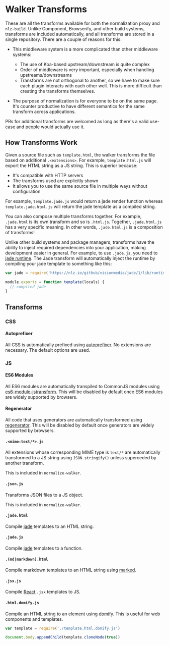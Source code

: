# Walker Transforms

These are all the transforms available for both the normalization proxy and `nlz-build`.
Unlike Component, Browserify, and other build systems,
transforms are included automatically,
and all transforms are stored in a single repository.
There are a couple of reasons for this:

- This middleware system is a more complicated than other middleware systems:

    - The use of Koa-based upstream/downstream is quite complex
    - Order of middleware is very important, especially when handling upstreams/downstreams
    - Transforms are not orthogonal to another, so we have to make sure each plugin interacts with each other well.
      This is more difficult than creating the transforms themselves.

- The purpose of normalization is for everyone to be on the same page.
  It's counter productive to have different semantics for the same transform across applications.

PRs for additional transforms are welcomed as long as there's a valid use-case and people would actually use it.

## How Transforms Work

Given a source file such as `template.html`,
the walker transforms the file based on additional `.<extensions>`.
For example, `template.html.js` will export the HTML string as a JS string.
This is superior because:

- It's compatible with HTTP servers
- The transforms used are explicitly shown
- It allows you to use the same source file in multiple ways without configuration

For example, `template.jade.js` would return a jade render function whereas `template.jade.html.js` will return the jade template as a compiled string.

You can also compose multiple transforms together.
For example, `.jade.html` is its own transform and so is `.html.js`.
Together, `.jade.html.js` has a very specific meaning.
In other words, `.jade.html.js` is a composition of transforms!

Unlike other build systems and package managers,
transforms have the ability to inject required dependencies into your application,
making development easier in general.
For example, to use `.jade.js`, you need to [jade runtime](https://github.com/facebook/regenerator/blob/master/runtime/dev.js).
The Jade transform will automatically inject the runtime by compiling your jade template to something like this:

```js
var jade = require('https://nlz.io/github/visionmedia/jade/1/lib/runtime.js')

module.exports = function template(locals) {
  // compiled jade
}
```

## Transforms

### CSS

#### Autoprefixer

All CSS is automatically prefixed using [autoprefixer](https://github.com/ai/autoprefixer).
No extensions are necessary.
The default options are used.

### JS

#### ES6 Modules

All ES6 modules are automatically transpiled to CommonJS modules using [es6-module-jstransform](https://github.com/andreypopp/es6-module-jstransform).
This will be disabled by default once ES6 modules are widely supported by browsers.

#### Regenerator

All code that uses generators are automatically transformed using [regenerator](https://github.com/facebook/regenerator).
This will be disabled by default once generators are widely supported by browsers.

#### `.<mime:text/*>.js`

All extensions whose corresponding MIME type is `text/*` are automatically transformed to a JS string using `JSON.stringify()` unless superceded by another transform.

This is included in `normalize-walker`.

#### `.json.js`

Transforms JSON files to a JS object.

This is included in `normalize-walker`.

#### `.jade.html`

Compile [jade](https://github.com/visionmedia/jade) templates to an HTML string.

#### `.jade.js`

Compile [jade](https://github.com/visionmedia/jade) templates to a function.

#### `.(md|markdown).html`

Compile markdown templates to an HTML string using [marked](https://github.com/chjj/marked).

#### `.jsx.js`

Compile [React](http://facebook.github.io/react/) `.jsx` templates to JS.

#### `.html.domify.js`

Compile an HTML string to an element using [domify](https://github.com/component/domify).
This is useful for web components and templates.

```js
var template = require('./template.html.domify.js')

document.body.appendChild(template.cloneNode(true))
```
